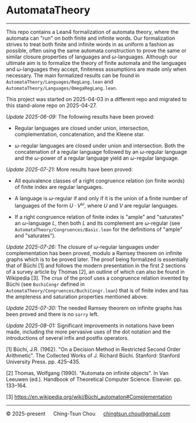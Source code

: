 
# AutomataTheory

--------------------------------

This repo contains a Lean4 formalization of automata theory,
where the automata can "run" on both finite and infinite words.
Our formalization strives to treat both finite and infinite words in
as uniform a fashion as possible, often using the same automata
construction to prove the same or similar closure properties
of languages and $\omega$-languages.
Although our ultimate aim is to formalize the theory of finite
automata and the languages and $\omega$-languages they accept,
finiteness assumptions are made only when necessary.
The main formalized results can be found in `AutomataTheory/Languages/RegLang.lean`
and `AutomataTheory/Languages/OmegaRegLang.lean`.

This project was started on 2025-04-03 in a different repo and
migrated to this stand-alone repo on 2025-04-27.

*Update 2025-06-09:* The following results have been proved:

* Regular languages are closed under union, intersection, complementation,
  concatenation, and the Kleene star.

* $\omega$-regular languages are closed under union and intersection.
  Both the concatenation of a regular language followed by an $\omega$-regular language
  and the $\omega$-power of a regular language yield an $\omega$-regular language.

*Update 2025-07-21:* More results have been proved:

* All equivalence classes of a right congruence relation (on finite words)
  of finite index are regular languages.

* A language is $\omega$-regular if and only if it is the union of a finite
  number of languages of the form $U \cdot V^\omega$, where $U$ and $V$ are
  regular languages.

* If a right congruence relation of finite index is "ample" and "saturates"
  an $\omega$-language $L$, then both $L$ and its complement are $\omega$-regular
  (see `AutomataTheory/Congruences/Basic.lean` for the definitions of "ample" and "saturates").

*Update 2025-07-26:* The closure of $\omega$-regular languages under complementation
has been proved, modulo a Ramsey theorem on infinite graphs which is to be proved later.
The proof being formalized is essentially that of Büchi [1] and follows the modern
presentation in the first 2 sections of a survey article by Thomas [2], an outline
of which can also be found in Wikipedia [3].
The crux of the proof uses a congruence relation invented by Büchi
(see `BuchiCongr` defined in `AutomataTheory/Congruences/BuchiCongr.lean`)
that is of finite index and has the ampleness and saturation properties
mentioned above.

*Update 2025-07-30:* The needed Ramsey theorem on infinite graphs has been proved
and there is no `sorry` left.

*Update 2025-08-01:* Significant improvements in notations have been made,
including the more pervasive uses of the dot notation and the introductions of
several infix and postfix operators.

[1] Büchi, J.R. (1962). "On a Decision Method in Restricted Second Order Arithmetic".
    The Collected Works of J. Richard Büchi. Stanford: Stanford University Press. pp. 425–435.

[2] Thomas, Wolfgang (1990). "Automata on infinite objects". In Van Leeuwen (ed.).
    Handbook of Theoretical Computer Science. Elsevier. pp. 133–164.

[3] https://en.wikipedia.org/wiki/Büchi_automaton#Complementation

--------------------------------

&copy; 2025-present &emsp; Ching-Tsun Chou &emsp; <chingtsun.chou@gmail.com>
